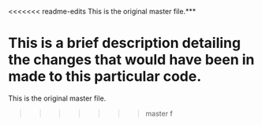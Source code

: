 <<<<<<< readme-edits
This is the original master file.***



This is a brief description detailing the changes that would have been in made to this particular code.
=======
This is the original master file.
>>>>>>> master
f